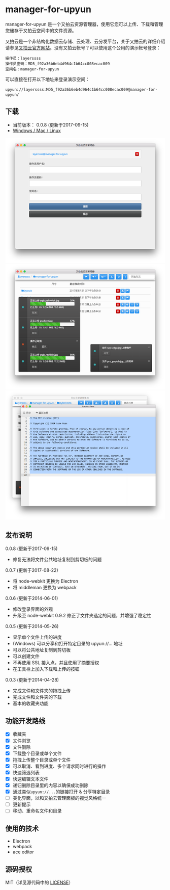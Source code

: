 manager-for-upyun
=====

manager-for-upyun 是一个又拍云资源管理器，使用它您可以上传、下载和管理您储存于又拍云空间中的文件资源。

又拍云是一个非结构化数据云存储、云处理、云分发平台，关于又拍云的详细介绍请参见[又拍云官方网站](https://www.upyun.com/)。没有又拍云帐号？可以使用这个公用的演示帐号登录：

```
操作员：layerssss
操作员密码：MD5_f92a36b6eb4d964c1b64cc008ecac009
空间名：manager-for-upyun
```

可以直接在打开以下地址来登录演示空间：

```
upyun://layerssss:MD5_f92a36b6eb4d964c1b64cc008ecac009@manager-for-upyun/
```

下载
------

* 当前版本： 0.0.8 (更新于2017-09-15)
* [Windows / Mac / Linux](https://github.com/layerssss/manager-for-upyun/releases)

![01.png](screenshots/01.png)
![02.png](screenshots/02.png)
![03.png](screenshots/03.png)

发布说明
------

0.0.8 (更新于2017-09-15)

* 修复无法将文件公共地址复制到剪切板的问题

0.0.7 (更新于2017-08-22)

* 将 node-webkit 更换为 Electron
* 将 middleman 更换为 webpack

0.0.6 (更新于2014-06-01)

* 修改登录界面的外观
* 升级至 node-webkit 0.9.2 修正了文件夹选定的问题，并增强了稳定性

0.0.5 (更新于2014-05-26)

* 显示单个文件上传的进度
* (Windows) 可以分享和打开特定目录的 upyun://... 地址
* 可以将公共地址复制到剪切板
* 可以创建文件
* 不再使用 SSL 接入点，并且使用了摘要授权
* 在工具栏上加入下载和上传的按钮

0.0.3 (更新于2014-04-28)

* 完成文件和文件夹的拖拽上传
* 完成文件和文件夹的下载
* 基本的收藏夹功能

功能开发路线
------

- [x] 收藏夹
- [x] 文件浏览
- [x] 文件删除
- [x] 下载整个目录或单个文件
- [x] 拖拽上传整个目录或单个文件
- [x] 可以取消、看到进度、多个请求同时进行的操作
- [x] 快速筛选列表
- [x] 快速编辑文本文件
- [x] 递归删除目录里的内容以确保成功删除
- [x] 通过类似`upyun://...`的链接打开 & 分享特定目录
- [ ] 美化界面，以和又拍云管理面板的视觉风格统一
- [ ] 更新提示
- [ ] 移动、重命名文件和目录

使用的技术
------

* Electron
* webpack
* ace editor

源码授权
------

MIT（详见源代码中的 [LICENSE](LICENSE)）
